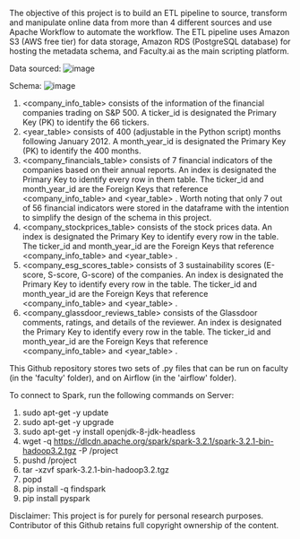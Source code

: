 The objective of this project is to build an ETL pipeline to source, transform and manipulate online data from more than 4 different sources and use Apache Workflow to automate the workflow. The ETL pipeline uses Amazon S3 (AWS free tier) for data storage, Amazon RDS (PostgreSQL database) for hosting the metadata schema, and Faculty.ai as the main scripting platform.

Data sourced: 
![image](https://github.com/user-attachments/assets/7d459760-d083-41a2-b5f6-806fbaa8ff35)

Schema:
![image](https://github.com/user-attachments/assets/991b0d9e-3771-43a1-a613-3b6ccf7a712d)
1. <company_info_table> consists of the information of the financial companies trading on S&P 500. A ticker_id is designated the Primary Key (PK) to identify the 66 tickers.
2. <year_table> consists of 400 (adjustable in the Python script) months following January 2012. A month_year_id is designated the Primary Key (PK) to identify the 400 months.
3. <company_financials_table> consists of 7 financial indicators of the companies based on their annual reports. An index is designated the Primary Key to identify every row in them table. The ticker_id and month_year_id are the Foreign Keys that reference <company_info_table> and <year_table> . Worth noting that only 7 out of 56 financial indicators were stored in the dataframe with the intention to simplify the design of the schema in this project.
4. <company_stockprices_table> consists of the stock prices data. An index is designated the Primary Key to identify every row in the table. The ticker_id and month_year_id are the Foreign Keys that reference <company_info_table> and <year_table> .
5. <company_esg_scores_table> consists of 3 sustainability scores (E-score, S-score, G-score) of the companies. An index is designated the Primary Key to identify every row in the table. The ticker_id and month_year_id are the Foreign Keys that reference <company_info_table> and <year_table> .
6. <company_glassdoor_reviews_table> consists of the Glassdoor comments, ratings, and details of the reviewer. An index is designated the Primary Key to identify every row in  the table. The ticker_id and month_year_id are the Foreign Keys that reference <company_info_table> and <year_table> .

This Github repository stores two sets of .py files that can be run on faculty (in the 'faculty' folder), and on Airflow (in the 'airflow' folder). 

To connect to Spark, run the following commands on Server: 
1. sudo apt-get -y update
2. sudo apt-get -y upgrade
3. sudo apt-get -y install openjdk-8-jdk-headless
4. wget -q https://dlcdn.apache.org/spark/spark-3.2.1/spark-3.2.1-bin-hadoop3.2.tgz -P /project
5. pushd /project
6. tar -xzvf spark-3.2.1-bin-hadoop3.2.tgz
7. popd
8. pip install -q findspark
9. pip install pyspark

Disclaimer: This project is for purely for personal research purposes. Contributor of this Github retains full copyright ownership of the content.
